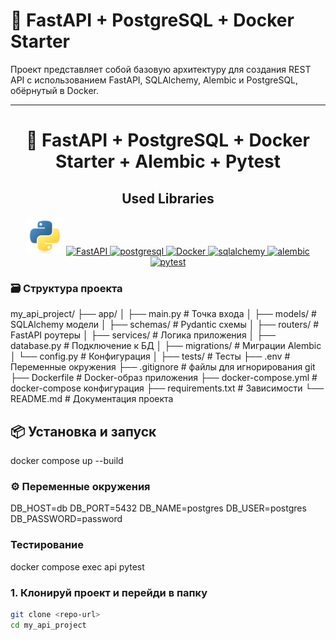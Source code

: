# 🚀 FastAPI + PostgreSQL + Docker Starter

Проект представляет собой базовую архитектуру для создания REST API с использованием FastAPI, SQLAlchemy, Alembic и PostgreSQL, обёрнутый в Docker.

---

<h1 align="center">🚀 FastAPI + PostgreSQL + Docker Starter + Alembic + Pytest</h1>

<h2 align="center">Used Libraries</h2>
<div align="center">

<a href="https://www.python.org" target="_blank" rel="noreferrer" style="display: inline-block;"> 
  <img src="https://raw.githubusercontent.com/devicons/devicon/master/icons/python/python-original.svg" alt="python" width="60" height="60"/>
</a>

<a href="https://fastapi.tiangolo.com/" target="FastAPI" rel="noreferrer"> 
    <img src="https://avatars.githubusercontent.com/u/156354296?s=200&v=4" alt="FastAPI" width="60" height="60"/> 
</a>

<a href="https://www.postgresql.org/" target="Рostgresql" rel="noreferrer"> 
    <img src="https://www.postgresql.org/media/img/about/press/elephant.png" alt="postgresql" width="60" height="60"/> 
</a>

<a href="https://www.docker.com/" target="Docker" rel="noreferrer"> 
    <img src="https://avatars.githubusercontent.com/u/5429470?s=200&v=4" alt="Docker" width="60" height="60"/> 
</a>

<a href="https://github.com/sqlalchemy" target="sqlalchemy" rel="noreferrer"> 
    <img src="https://avatars.githubusercontent.com/u/6043126?s=200&v=4" alt="sqlalchemy" width="60" height="60"/> 
</a>

<a href="https://github.com/sqlalchemy/alembic" target="alembic" rel="noreferrer"> 
    <img src="https://avatars.githubusercontent.com/u/6043126?s=200&v=4" alt="alembic" width="60" height="60"/> 
</a>

<a href="pytest" target="pytest" rel="noreferrer"> 
    <img src="https://docs.pytest.org/en/stable/_static/pytest1.png" alt="pytest" width="60" height="60"/> 
</a>

</div>

### 🗃️ Структура проекта

my_api_project/
├── app/
│   ├── main.py             # Точка входа
│   ├── models/             # SQLAlchemy модели
│   ├── schemas/            # Pydantic схемы
│   ├── routers/            # FastAPI роутеры
│   ├── services/           # Логика приложения
│   ├── database.py         # Подключение к БД
│   ├── migrations/         # Миграции Alembic
│   └── config.py           # Конфигурация
│
├── tests/                  # Тесты
├── .env                    # Переменные окружения
├── .gitignore              # файлы для игнорирования git 
├── Dockerfile              # Docker-образ приложения
├── docker-compose.yml      # docker-compose конфигурация
├── requirements.txt        # Зависимости
└── README.md               # Документация проекта


## 📦 Установка и запуск
docker compose up --build


### ⚙️ Переменные окружения
DB_HOST=db
DB_PORT=5432
DB_NAME=postgres
DB_USER=postgres
DB_PASSWORD=password


### Тестирование

docker compose exec api pytest


### 1. Клонируй проект и перейди в папку

```bash
git clone <repo-url>
cd my_api_project
